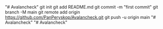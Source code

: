 "# Avalancheck"   git init  git add README.md  git commit -m "first commit"  git branch -M main  git remote add origin https://github.com/PanPeryskop/Avalancheck.git  git push -u origin main
"# Avalancheck" 
"# Avalancheck" 
